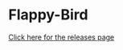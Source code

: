 # Flappy-Bird

[Click here for the releases page](https://github.com/qpalzmal/Flappy-Bird-Clone/releases)
